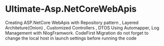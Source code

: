 # Ultimate-Asp.NetCoreWebApis
Creating ASP.NetCore WebApis with Repository pattern , Layered Architeture(Onion) , Customized Controllers , DTOS Using Automapper, Log Management with NlogFramwork. CodeFirst Migration
do not forget to change the local host in launch settings before running the code 
